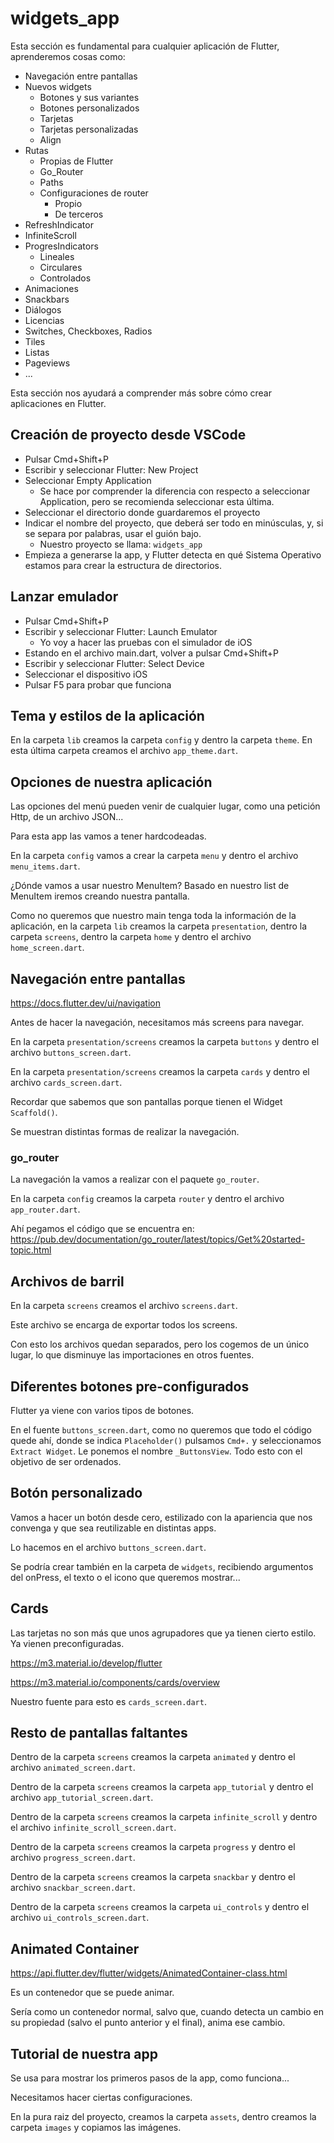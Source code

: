 # widgets_app

Esta sección es fundamental para cualquier aplicación de Flutter, aprenderemos cosas como:

- Navegación entre pantallas
- Nuevos widgets
  - Botones y sus variantes
  - Botones personalizados
  - Tarjetas
  - Tarjetas personalizadas
  - Align
- Rutas
  - Propias de Flutter
  - Go_Router
  - Paths
  - Configuraciones de router
    - Propio
    - De terceros
- RefreshIndicator
- InfiniteScroll
- ProgresIndicators
  - Lineales
  - Circulares
  - Controlados
- Animaciones
- Snackbars
- Diálogos
- Licencias
- Switches, Checkboxes, Radios
- Tiles
- Listas
- Pageviews
- ...

Esta sección nos ayudará a comprender más sobre cómo crear aplicaciones en Flutter.

## Creación de proyecto desde VSCode

- Pulsar Cmd+Shift+P
- Escribir y seleccionar Flutter: New Project
- Seleccionar Empty Application
  - Se hace por comprender la diferencia con respecto a seleccionar Application, pero se recomienda seleccionar esta última.
- Seleccionar el directorio donde guardaremos el proyecto
- Indicar el nombre del proyecto, que deberá ser todo en minúsculas, y, si se separa por palabras, usar el guión bajo.
  - Nuestro proyecto se llama: `widgets_app`
- Empieza a generarse la app, y Flutter detecta en qué Sistema Operativo estamos para crear la estructura de directorios.

## Lanzar emulador

- Pulsar Cmd+Shift+P
- Escribir y seleccionar Flutter: Launch Emulator
  - Yo voy a hacer las pruebas con el simulador de iOS
- Estando en el archivo main.dart, volver a pulsar Cmd+Shift+P
- Escribir y seleccionar Flutter: Select Device
- Seleccionar el dispositivo iOS
- Pulsar F5 para probar que funciona

## Tema y estilos de la aplicación

En la carpeta `lib` creamos la carpeta `config` y dentro la carpeta `theme`. En esta última carpeta creamos el archivo `app_theme.dart`.

## Opciones de nuestra aplicación

Las opciones del menú pueden venir de cualquier lugar, como una petición Http, de un archivo JSON...

Para esta app las vamos a tener hardcodeadas.

En la carpeta `config` vamos a crear la carpeta `menu` y dentro el archivo `menu_items.dart`.

¿Dónde vamos a usar nuestro MenuItem? Basado en nuestro list de MenuItem iremos creando nuestra pantalla.

Como no queremos que nuestro main tenga toda la información de la aplicación, en la carpeta `lib` creamos la carpeta `presentation`, dentro la carpeta `screens`, dentro la carpeta `home` y dentro el archivo `home_screen.dart`.

## Navegación entre pantallas

https://docs.flutter.dev/ui/navigation

Antes de hacer la navegación, necesitamos más screens para navegar.

En la carpeta `presentation/screens` creamos la carpeta `buttons` y dentro el archivo `buttons_screen.dart`.

En la carpeta `presentation/screens` creamos la carpeta `cards` y dentro el archivo `cards_screen.dart`.

Recordar que sabemos que son pantallas porque tienen el Widget `Scaffold()`.

Se muestran distintas formas de realizar la navegación.

### go_router

La navegación la vamos a realizar con el paquete `go_router`.

En la carpeta `config` creamos la carpeta `router` y dentro el archivo `app_router.dart`.

Ahí pegamos el código que se encuentra en: https://pub.dev/documentation/go_router/latest/topics/Get%20started-topic.html

## Archivos de barril

En la carpeta `screens` creamos el archivo `screens.dart`.

Este archivo se encarga de exportar todos los screens.

Con esto los archivos quedan separados, pero los cogemos de un único lugar, lo que disminuye las importaciones en otros fuentes.

## Diferentes botones pre-configurados

Flutter ya viene con varios tipos de botones.

En el fuente `buttons_screen.dart`, como no queremos que todo el código quede ahí, donde se indica `Placeholder()` pulsamos `Cmd+.` y seleccionamos `Extract Widget`. Le ponemos el nombre `_ButtonsView`. Todo esto con el objetivo de ser ordenados.

## Botón personalizado

Vamos a hacer un botón desde cero, estilizado con la apariencia que nos convenga y que sea reutilizable en distintas apps.

Lo hacemos en el archivo `buttons_screen.dart`.

Se podría crear también en la carpeta de `widgets`, recibiendo argumentos del onPress, el texto o el icono que queremos mostrar...

## Cards

Las tarjetas no son más que unos agrupadores que ya tienen cierto estilo. Ya vienen preconfiguradas.

https://m3.material.io/develop/flutter

https://m3.material.io/components/cards/overview

Nuestro fuente para esto es `cards_screen.dart`.

## Resto de pantallas faltantes

Dentro de la carpeta `screens` creamos la carpeta `animated` y dentro el archivo `animated_screen.dart`.

Dentro de la carpeta `screens` creamos la carpeta `app_tutorial` y dentro el archivo `app_tutorial_screen.dart`.

Dentro de la carpeta `screens` creamos la carpeta `infinite_scroll` y dentro el archivo `infinite_scroll_screen.dart`.

Dentro de la carpeta `screens` creamos la carpeta `progress` y dentro el archivo `progress_screen.dart`.

Dentro de la carpeta `screens` creamos la carpeta `snackbar` y dentro el archivo `snackbar_screen.dart`.

Dentro de la carpeta `screens` creamos la carpeta `ui_controls` y dentro el archivo `ui_controls_screen.dart`.

## Animated Container

https://api.flutter.dev/flutter/widgets/AnimatedContainer-class.html

Es un contenedor que se puede animar.

Sería como un contenedor normal, salvo que, cuando detecta un cambio en su propiedad (salvo el punto anterior y el final), anima ese cambio.

## Tutorial de nuestra app

Se usa para mostrar los primeros pasos de la app, como funciona...

Necesitamos hacer ciertas configuraciones.

En la pura raiz del proyecto, creamos la carpeta `assets`, dentro creamos la carpeta `images` y copiamos las imágenes.
